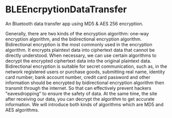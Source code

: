 # BLEEncrpytionDataTransfer
An Bluetooth data transfer app using MD5 &amp; AES 256  encryption.

Generally, there are two kinds of the encryption algorithm: one-way encryption algorithm, and the bidirectional encryption algorithm. Bidirectional encryption is the most commonly used in the encryption algorithm. It encrypts plaintext data into ciphertext data that cannot be directly understood. When necessary, we can use certain algorithms to decrypt the encrypted ciphertext data into the original plaintext data. Bidirectional encryption is suitable for secret communication, such as, in the network registered users or purchase goods, submitting real name, identity card number; bank account number, credit card password and other information should be encrypted by bidirectional encryption algorithm then transmit through the internet. So that can effectively prevent hackers "eavesdropping" to ensure the safety of data. At the same time, the site after receiving our data, you can decrypt the algorithm to get accurate information. We will introduce both kinds of algorithms which are MD5 and AES algorithms.
